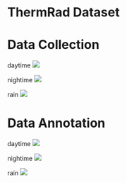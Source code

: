 
# ThermRad Dataset

# Data Collection #

daytime
![](sunnny_day%2000_00_00-00_00_30.gif)

nightime
![](night%2000_00_00-00_00_30.gif)

rain
![](Off_campus%2000_00_00-00_00_30.gif)

# Data Annotation #

daytime
![](daytime_sample.jpg)

nightime
![](night_sample.jpg)

rain
![](rain_sample.jpg)
